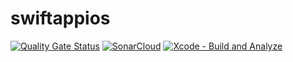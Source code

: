 # swiftappios
[![Quality Gate Status](https://sonarcloud.io/api/project_badges/measure?project=karlosarr_swiftappios&metric=alert_status)](https://sonarcloud.io/summary/new_code?id=karlosarr_swiftappios)
[![SonarCloud](https://github.com/karlosarr/swiftappios/actions/workflows/sonarcloud.yml/badge.svg)](https://github.com/karlosarr/swiftappios/actions/workflows/sonarcloud.yml)
[![Xcode - Build and Analyze](https://github.com/karlosarr/swiftappios/actions/workflows/objective-c-xcode.yml/badge.svg)](https://github.com/karlosarr/swiftappios/actions/workflows/objective-c-xcode.yml)
